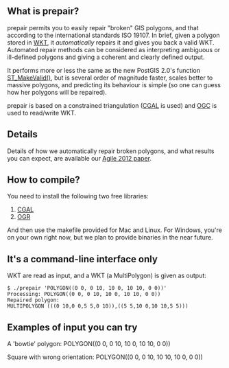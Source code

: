 ## What is prepair?

prepair permits you to easily repair "broken" GIS polygons, and that according to the international standards ISO 19107. In brief, given a polygon stored in [WKT](http://en.wikipedia.org/wiki/Well-known_text), it *automatically* repairs it and gives you back a valid WKT. Automated repair methods can be considered as interpreting ambiguous or ill-defined polygons and giving a coherent and clearly defined output.

It performs more or less the same as the new PostGIS 2.0's function [ST_MakeValid()](http://postgis.org/documentation/manual-svn/ST_MakeValid.html), but is several order of magnitude faster, scales better to massive polygons, and predicting its behaviour is simple (so one can guess how her polygons will be repaired).

prepair is based on a constrained triangulation ([CGAL](http://www.cgal.org) is used) and [OGC](http://www.gdal.org/ogr/) is used to read/write WKT.

## Details
Details of how we automatically repair broken polygons, and what results you can expect, are available our [Agile 2012 paper](http://www.gdmc.nl/ledoux/pdfs/_12agile.pdf).

## How to compile?

You need to install the following two free libraries:

1. [CGAL](http://www.cgal.org)
2. [OGR](http://www.gdal.org/ogr/)

And then use the makefile provided for Mac and Linux. For Windows, you're on your own right now, but we plan to provide binaries in the near future.

## It's a command-line interface only

WKT are read as input, and a WKT (a MultiPolygon) is given as output:

    $ ./prepair 'POLYGON((0 0, 0 10, 10 0, 10 10, 0 0))'  
    Processing: POLYGON((0 0, 0 10, 10 0, 10 10, 0 0))  
    Repaired polygon:  
    MULTIPOLYGON (((0 10,0 0,5 5,0 10)),((5 5,10 0,10 10,5 5)))  
    
## Examples of input you can try ##

A 'bowtie' polygon: POLYGON((0 0, 0 10, 10 0, 10 10, 0 0))

Square with wrong orientation: POLYGON((0 0, 0 10, 10 10, 10 0, 0 0))



